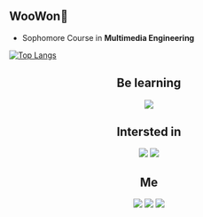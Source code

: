 WooWon👊
------
- Sophomore Course in __Multimedia Engineering__  
  
[![Top Langs](https://github-readme-stats.vercel.app/api/top-langs/?username=cute700&layout=compact?theme=dark)](https://github.com/cute700/github-readme-stats)    

<h2 align="center">Be learning</h2>
<p align="center"> 
<img src="https://img.shields.io/badge/C++-00599C?style=flat-square&logo=c%2B%2B&Color=white"/></p>    
  
<h2 align="center">Intersted in</h2>
<p align="center">
<img src="https://img.shields.io/badge/iOS-000000?style=flat&logo=iOS&Color=white"/> <img src="https://img.shields.io/badge/Android-3DDC84style=flat&logo=Android&LogoColor=ffffff"/></p>    
  
 
<h2 align="center">Me</h2>
<p align="center">
<a href="mailto:cute_700@naver.com" target="_blank"><img src="https://img.shields.io/badge/MAIL-03C75A?style=flat&logo=Naver&logoColor=white"/></a> <a href="https://www.instagram.com/now_idemo/" target="_blank"><img src="https://img.shields.io/badge/Instagram-E4405F?style=flat&logo=Instagram&logoColor=white"/></a>
<img src="https://img.shields.io/badge/Tech Blog-181717?style=flat-square&logo=Github&Color=white"/>
                                                                                                  
        
